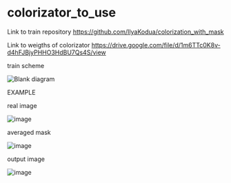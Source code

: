 # colorizator_to_use

Link to train repository https://github.com/IlyaKodua/colorization_with_mask

Link to weigths of colorizator https://drive.google.com/file/d/1m6TTc0K8v-d4hFJBjyPHHO3HdBU7Qs4S/view

train scheme

![Blank diagram](https://user-images.githubusercontent.com/82718432/146435123-97c0cef9-2890-4db1-945e-84dabe0b2f36.jpeg)


EXAMPLE

real image

![image](https://user-images.githubusercontent.com/82718432/146425619-931560f6-8640-4f8d-86a8-914db3e191f2.png)


averaged mask

![image](https://user-images.githubusercontent.com/82718432/146425778-df691622-b63e-4189-96ae-5bb6fa9e8a99.png)

output image

![image](https://user-images.githubusercontent.com/82718432/146425831-9a15d4e4-ff26-4365-8941-bf3c6dd24989.png)




